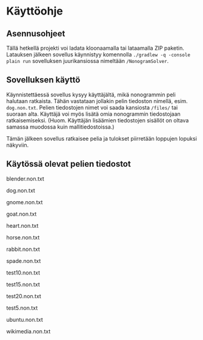 # Käyttöohje

## Asennusohjeet
Tällä hetkellä projekti voi ladata kloonaamalla tai lataamalla ZIP paketin. Latauksen jälkeen sovellus käynnistyy komennolla ```./gradlew -q -console plain run``` sovelluksen juurikansiossa nimeltään ```/NonogramSolver```.


## Sovelluksen käyttö
Käynnistettäessä sovellus kysyy käyttäjältä, mikä nonogrammin peli halutaan ratkaista. Tähän vastataan jollakin pelin tiedoston nimellä, esim. ```dog.non.txt```. Pelien tiedostojen nimet voi saada kansiosta ```/files/``` tai suoraan alta. Käyttäjä voi myös lisätä omia nonogrammin tiedostojaan ratkaisemiseksi. (Huom. Käyttäjän lisäämien tiedostojen sisällöt on oltava samassa muodossa kuin mallitiedostoissa.)

Tämän jälkeen sovellus ratkaisee pelia ja tulokset piirretään loppujen lopuksi näkyviin.


## Käytössä olevat pelien tiedostot
blender.non.txt

dog.non.txt

gnome.non.txt

goat.non.txt

heart.non.txt

horse.non.txt

rabbit.non.txt

spade.non.txt

test10.non.txt

test15.non.txt

test20.non.txt

test5.non.txt

ubuntu.non.txt

wikimedia.non.txt
